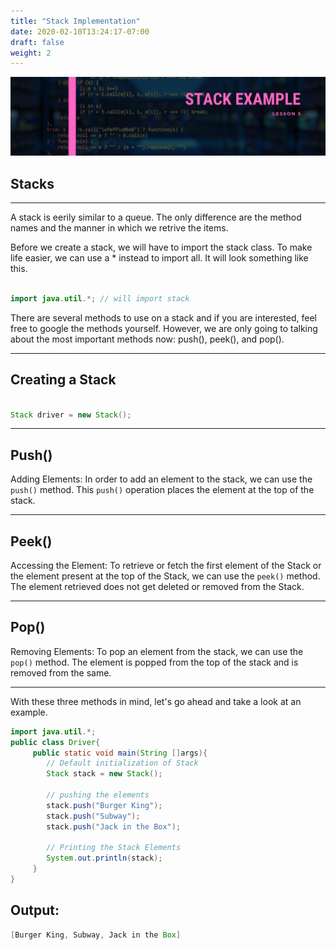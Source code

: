 ```yaml
---
title: "Stack Implementation"
date: 2020-02-10T13:24:17-07:00
draft: false
weight: 2
--- 
```

<link rel="stylesheet" href="../../style.css">

![stackExample](../../img/stackExample.png)

## Stacks

<hr>

A stack is eerily similar to a queue. The only difference are the method names and the manner in which we retrive the items.

Before we create a stack, we will have to import the stack class. To make life easier, we can use a * instead to import all. It will look something like this.

```java

import java.util.*; // will import stack

```
There are several methods to use on a stack and if you are interested, feel free to google the methods yourself. However, we are only going to talking about the most important methods now: push(), peek(), and pop().

<hr>

## Creating a Stack
    
```java

Stack driver = new Stack();

```

<hr>

## Push()

Adding Elements: In order to add an element to the stack, we can use the `push()` method. This `push()` operation places the element at the top of the stack.

<hr>

## Peek()

Accessing the Element: To retrieve or fetch the first element of the Stack or the element present at the top of the Stack, we can use the `peek()` method. The element retrieved does not get deleted or removed from the Stack.

<hr>

## Pop()

Removing Elements: To pop an element from the stack, we can use the `pop()` method. The element is popped from the top of the stack and is removed from the same.

<hr>

With these three methods in mind, let's go ahead and take a look at an example.

```java
import java.util.*;
public class Driver{
     public static void main(String []args){
        // Default initialization of Stack 
        Stack stack = new Stack(); 
  
        // pushing the elements 
        stack.push("Burger King"); 
        stack.push("Subway"); 
        stack.push("Jack in the Box"); 
  
        // Printing the Stack Elements 
        System.out.println(stack); 
     }
}
```
## Output:

```java
[Burger King, Subway, Jack in the Box]
```

